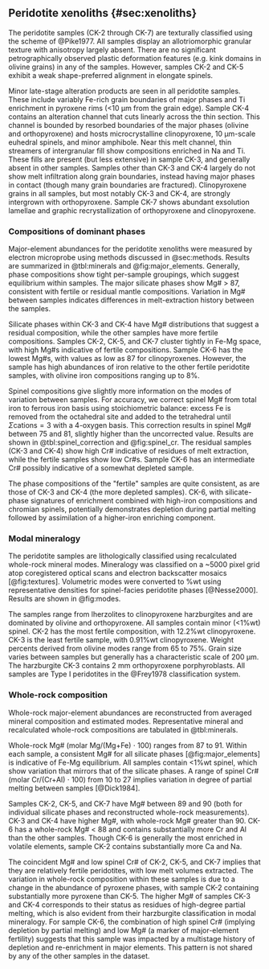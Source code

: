 
<!--[[minerals]]-->
<!--[[lava_minerals]]--
<!--[[major_elements]]-->

## Peridotite xenoliths {#sec:xenoliths}
<!--[[textures]]-->

<!--[[sample_petrography]]-->
<!--[[microscope-images]]-->

The peridotite samples (CK-2 through CK-7) are texturally classified using
the scheme of @Pike1977. All samples display an allotriomorphic granular
texture with anisotropy largely absent. There are
no significant petrographically observed plastic deformation features
(e.g. kink domains in olivine grains) in any of the samples. However,
samples CK-2 and CK-5 exhibit a weak shape-preferred alignment in elongate
spinels.

Minor late-stage alteration products are seen in all peridotite samples.
These include variably Fe-rich grain boundaries of major phases and Ti
enrichment in pyroxene rims (<10 µm from the grain
edge). Sample CK-4 contains an alteration channel that cuts linearly
across the thin section. This channel is bounded by resorbed boundaries
of the major phases (olivine and orthopyroxene) and hosts
microcrystalline clinopyroxene, 10 µm-scale euhedral spinels,
and minor amphibole. Near this melt channel, thin streamers of
intergranular fill show compositions enriched in Na and Ti. These
fills are present (but less extensive) in sample CK-3, and
generally absent in other samples. Samples other than CK-3 and CK-4
largely do not show melt infiltration along grain boundaries, instead
having major phases in contact (though many grain boundaries are fractured).
Clinopyroxene grains in all samples, but most notably CK-3 and CK-4,
are strongly intergrown with orthopyroxene.
Sample CK-7 shows abundant exsolution lamellae and graphic recrystallization of
orthopyroxene and clinopyroxene.

### Compositions of dominant phases

Major-element abundances for the peridotite xenoliths were measured
by electron microprobe using methods discussed in @sec:methods. Results
are summarized in @tbl:minerals and @fig:major_elements. Generally, phase compositions
show tight per-sample groupings, which suggest equilibrium within
samples.  The major silicate phases show Mg# > 87, consistent with
fertile or residual mantle compositions. Variation in Mg\#
between samples indicates differences in melt-extraction history between
the samples.

Silicate phases within CK-3 and CK-4 have Mg\#
distributions that suggest a residual composition, while the other
samples have more fertile compositions.
Samples CK-2, CK-5, and CK-7 cluster tightly in Fe-Mg space, with high
Mg\#s indicative of fertile compositions. Sample CK-6 has the lowest
Mg\#s, with values as low as 87 for clinopyroxenes. However, the sample
has high abundances of iron relative to the other fertile
peridotite samples, with olivine iron compositions ranging up to 8\%.

Spinel compositions give slightly more information on the modes of variation
between samples. For accuracy, we correct spinel Mg\# from total iron to ferrous iron basis using stoichiometric
balance: excess Fe is removed from the octahedral site and added to the tetrahedral
until $\Sigma \textrm{cations} = 3$ with a 4-oxygen basis. This correction results
in spinel Mg\# between 75 and 81, slightly higher than the uncorrected value.
Results are shown in @tbl:spinel_correction and @fig:spinel_cr. The
residual samples (CK-3 and CK-4) show high Cr\# indicative of residues
of melt extraction, while the fertile samples show low Cr\#s. Sample CK-6 has an
intermediate Cr\# possibly indicative of a somewhat depleted sample.

The phase compositions of the "fertile" samples are quite consistent,
as are those of CK-3 and CK-4 (the more depleted samples). CK-6, with
silicate-phase signatures of enrichment combined with high-iron
compositions and chromian spinels, potentially demonstrates depletion
during partial melting followed by assimilation of a higher-iron enriching component.

### Modal mineralogy
<!--[[modes]]-->

The peridotite samples are lithologically classified using
recalculated whole-rock mineral modes.
Mineralogy was classified on a ~5000 pixel grid atop
coregistered optical scans and electron
backscatter mosaics [@fig:textures]. Volumetric modes were converted
to %wt using representative densities for spinel-facies
peridotite phases [@Nesse2000]. Results are shown in @fig:modes.

The samples range from lherzolites to clinopyroxene
harzburgites and are dominated by olivine and orthopyroxene. All samples
contain minor (<1%wt) spinel. CK-2 has the most fertile
composition, with 12.2%wt clinopyroxene. CK-3 is the least
fertile sample, with 0.91%wt clinopyroxene. Weight percents derived from
olivine modes range from 65 to 75%. Grain size varies between samples but
generally has a characteristic scale of 200 µm. The
harzburgite CK-3 contains 2 mm orthopyroxene
porphyroblasts. All samples are Type I peridotites in the @Frey1978
classification system.

### Whole-rock composition

Whole-rock major-element abundances are
reconstructed from averaged mineral composition and estimated modes.
Representative mineral and recalculated whole-rock compositions are
tabulated in @tbl:minerals.

Whole-rock Mg\# (molar Mg/(Mg+Fe) $\cdot$ 100) ranges from 87 to 91. Within each
sample, a consistent Mg\# for all silicate phases [@fig:major_elements] is indicative of Fe-Mg
equilibrium. All samples contain <1%wt spinel, which show
variation that mirrors that of the silicate phases. A range of
spinel Cr\# (molar Cr/(Cr+Al) $\cdot{}$ 100) from 10 to 27
implies variation in degree of partial melting between samples
[@Dick1984].

Samples CK-2, CK-5, and CK-7 have Mg# between 89 and 90 (both for individual
silicate phases and reconstructed whole-rock measurements). CK-3 and
CK-4 have higher Mg#, with whole-rock Mg# greater than 90. CK-6 has a
whole-rock Mg# < 88 and contains substantially
more Cr and Al than the other samples. Though CK-6 is generally the most
enriched in volatile elements, sample CK-2 contains
substantially more Ca and Na.

The coincident Mg# and low spinel Cr# of CK-2, CK-5, and CK-7 implies that they are
relatively fertile peridotites, with low melt volumes extracted.
The variation in whole-rock composition within these samples is due to a
change in the abundance of pyroxene phases, with sample CK-2 containing
substantially more pyroxene than CK-5.
The higher Mg# of samples CK-3 and CK-4 corresponds to their status as
residues of high-degree partial melting, which is also evident from their harzburgite
classification in modal mineralogy. For sample CK-6, the combination of high spinel Cr#
(implying depletion by partial melting) and low Mg# (a marker of
major-element fertility) suggests that this sample was impacted by a
multistage history of depletion and re-enrichment in major elements.
This pattern is not shared by any of the other samples in the dataset.

<!--[[whole_rock_major]]-->

<!--[[spinel_cr]]-->

<!--[[cpx_profile]]-->

<!--[[trace_elements]]-->
<!--[[spinel_correction]]-->

